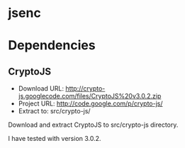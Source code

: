 jsenc
=====

Dependencies
============

CryptoJS
--------

  * Download URL: http://crypto-js.googlecode.com/files/CryptoJS%20v3.0.2.zip
  * Project URL: http://code.google.com/p/crypto-js/
  * Extract to: src/crypto-js/

Download and extract CryptoJS to src/crypto-js directory.

I have tested with version 3.0.2.

